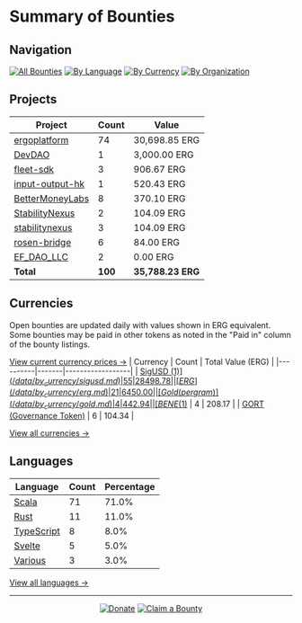 <!-- GENERATED FILE - DO NOT EDIT DIRECTLY -->
<!-- Generated on: 2025-08-14 01:58:33 -->

# Summary of Bounties

## Navigation

[![All Bounties](https://img.shields.io/badge/All%20Bounties-100-blue)](/data/all.md) [![By Language](https://img.shields.io/badge/By%20Language-7-green)](/data/summary.md#languages) [![By Currency](https://img.shields.io/badge/By%20Currency-7-yellow)](/data/summary.md#currencies) [![By Organization](https://img.shields.io/badge/By%20Organization-9-orange)](/data/summary.md#projects)

## Projects

| Project | Count | Value |
|----------|-------|-------|
| [ergoplatform](/data/by_org/ergoplatform.md) | 74 | 30,698.85 ERG |
| [DevDAO](/data/by_org/devdao.md) | 1 | 3,000.00 ERG |
| [fleet-sdk](/data/by_org/fleet-sdk.md) | 3 | 906.67 ERG |
| [input-output-hk](/data/by_org/input-output-hk.md) | 1 | 520.43 ERG |
| [BetterMoneyLabs](/data/by_org/bettermoneylabs.md) | 8 | 370.10 ERG |
| [StabilityNexus](/data/by_org/stabilitynexus.md) | 2 | 104.09 ERG |
| [stabilitynexus](/data/by_org/stabilitynexus.md) | 3 | 104.09 ERG |
| [rosen-bridge](/data/by_org/rosen-bridge.md) | 6 | 84.00 ERG |
| [EF_DAO_LLC](/data/by_org/ef_dao_llc.md) | 2 | 0.00 ERG |
| **Total** | **100** | **35,788.23 ERG** |

## Currencies

Open bounties are updated daily with values shown in ERG equivalent. Some bounties may be paid in other tokens as noted in the "Paid in" column of the bounty listings.

[View current currency prices →](/data/currency_prices.md)
| Currency | Count | Total Value (ERG) |
|----------|-------|------------------|
| [SigUSD ($1)](/data/by_currency/sigusd.md) | 55 | 28498.78 |
| [ERG](/data/by_currency/erg.md) | 21 | 6450.00 |
| [Gold (per gram)](/data/by_currency/gold.md) | 4 | 442.94 |
| [BENE ($1)](/data/by_currency/bene.md) | 4 | 208.17 |
| [GORT (Governance Token)](/data/by_currency/gort.md) | 6 | 104.34 |

[View all currencies →](/data/by_currency/)

## Languages

| Language | Count | Percentage |
|----------|-------|------------|
| [Scala](/data/by_language/scala.md) | 71 | 71.0% |
| [Rust](/data/by_language/rust.md) | 11 | 11.0% |
| [TypeScript](/data/by_language/typescript.md) | 8 | 8.0% |
| [Svelte](/data/by_language/svelte.md) | 5 | 5.0% |
| [Various](/data/by_language/various.md) | 3 | 3.0% |

[View all languages →](/data/by_language/)



---

<div align="center">
  <p>
    <a href="../docs/donate.md"><img src="https://img.shields.io/badge/❤️%20Donate-F44336" alt="Donate"></a>
    <a href="../docs/bounty-submission-guide.md#reserving-a-bounty"><img src="https://img.shields.io/badge/🔒%20How%20To%20Claim-4CAF50" alt="Claim a Bounty"></a>
  </p>
</div>


<!-- END OF GENERATED CONTENT -->
